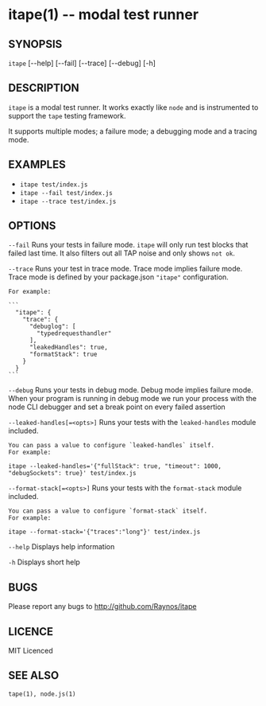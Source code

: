 # itape(1) -- modal test runner

## SYNOPSIS

`itape` [--help] [--fail] [--trace] [--debug]
      [-h] <file>

## DESCRIPTION

`itape` is a modal test runner. It works exactly like `node` and
is instrumented to support the `tape` testing framework.

It supports multiple modes; a failure mode; a debugging mode
and a tracing mode.

## EXAMPLES

 - `itape test/index.js`
 - `itape --fail test/index.js`
 - `itape --trace test/index.js`

## OPTIONS

`--fail`
    Runs your tests in failure mode. `itape` will only run test
    blocks that failed last time. It also filters out all TAP
    noise and only shows `not ok`.

`--trace`
    Runs your test in trace mode. Trace mode implies failure mode.
    Trace mode is defined by your package.json `"itape"` 
    configuration.

    For example:

    ```
      "itape": {
        "trace": {
          "debuglog": [
            "typedrequesthandler"
          ],
          "leakedHandles": true,
          "formatStack": true
        }
      }
    ```

`--debug`
    Runs your tests in debug mode. Debug mode implies failure mode.
    When your program is running in debug mode we run your process
    with the node CLI debugger and set a break point on every
    failed assertion

`--leaked-handles[=<opts>]`
    Runs your tests with the `leaked-handles` module included.

    You can pass a value to configure `leaked-handles` itself.
    For example:

    itape --leaked-handles='{"fullStack": true, "timeout": 1000, "debugSockets": true}' test/index.js

`--format-stack[=<opts>]`
    Runs your tests with the `format-stack` module included.

    You can pass a value to configure `format-stack` itself.
    For example:

    itape --format-stack='{"traces":"long"}' test/index.js

`--help`
    Displays help information

`-h`
    Displays short help

## BUGS

Please report any bugs to http://github.com/Raynos/itape

## LICENCE

MIT Licenced

## SEE ALSO

`tape(1), node.js(1)`

